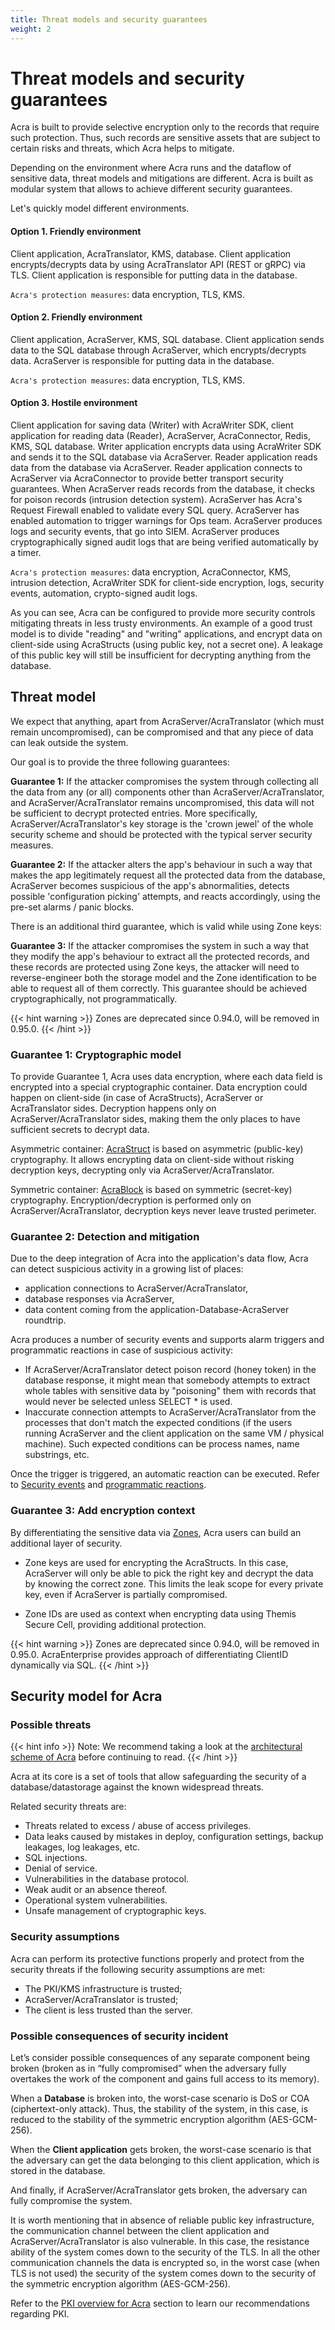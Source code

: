 ```yaml
---
title: Threat models and security guarantees
weight: 2
---
```


# Threat models and security guarantees

Acra is built to provide selective encryption only to the records that require such protection. Thus, such records are sensitive assets that are subject to certain risks and threats, which Acra helps to mitigate.

Depending on the environment where Acra runs and the dataflow of sensitive data, threat models and mitigations are different. Acra is built as modular system that allows to achieve different security guarantees.

Let's quickly model different environments.

#### Option 1. Friendly environment

Client application, AcraTranslator, KMS, database. Client application encrypts/decrypts data by using AcraTranslator API (REST or gRPC) via TLS. Client application is responsible for putting data in the database. 

`Acra's protection measures`: data encryption, TLS, KMS.

#### Option 2. Friendly environment 

Client application, AcraServer, KMS, SQL database. Client application sends data to the SQL database through AcraServer, which encrypts/decrypts data. AcraServer is responsible for putting data in the database. 

`Acra's protection measures`: data encryption, TLS, KMS.

#### Option 3. Hostile environment

Client application for saving data (Writer) with AcraWriter SDK, client application for reading data (Reader), AcraServer, AcraConnector, Redis, KMS, SQL database. Writer application encrypts data using AcraWriter SDK and sends it to the SQL database via AcraServer. Reader application reads data from the database via AcraServer. Reader application connects to AcraServer via AcraConnector to provide better transport security guarantees. When AcraServer reads records from the database, it checks for poison records (intrusion detection system). AcraServer has Acra's Request Firewall enabled to validate every SQL query. AcraServer has enabled automation to trigger warnings for Ops team. AcraServer produces logs and security events, that go into SIEM. AcraServer produces cryptographically signed audit logs that are being verified automatically by a timer.

`Acra's protection measures`: data encryption, AcraConnector, KMS, intrusion detection, AcraWriter SDK for client-side encryption, logs, security events, automation, crypto-signed audit logs.

As you can see, Acra can be configured to provide more security controls mitigating threats in less trusty environments. An example of a good trust model is to divide "reading" and "writing" applications, and encrypt data on client-side using AcraStructs (using public key, not a secret one). A leakage of this public key will still be insufficient for decrypting anything from the database.


## Threat model

We expect that anything, apart from AcraServer/AcraTranslator (which must remain uncompromised), can be compromised and that any piece of data can leak outside the system.

Our goal is to provide the three following guarantees:

**Guarantee 1:** If the attacker compromises the system through collecting all the data from any (or all) components other than AcraServer/AcraTranslator, and AcraServer/AcraTranslator remains uncompromised, this data will not be sufficient to decrypt protected entries. More specifically, AcraServer/AcraTranslator's key storage is the 'crown jewel' of the whole security scheme and should be protected with the typical server security measures.

**Guarantee 2:** If the attacker alters the app's behaviour in such a way that makes the app legitimately request all the protected data from the database, AcraServer becomes suspicious of the app's abnormalities, detects possible 'configuration picking' attempts, and reacts accordingly, using the pre-set alarms / panic blocks.

There is an additional third guarantee, which is valid while using Zone keys:

**Guarantee 3:** If the attacker compromises the system in such a way that they modify the app's behaviour to extract all the protected records, and these records are protected using Zone keys, the attacker will need to reverse-engineer both the storage model and the Zone identification to be able to request all of them correctly. This guarantee should be achieved cryptographically, not programmatically.

{{< hint warning >}}
Zones are deprecated since 0.94.0, will be removed in 0.95.0.
{{< /hint >}}


### Guarantee 1: Cryptographic model

To provide Guarantee 1, Acra uses data encryption, where each data field is encrypted into a special cryptographic container. Data encryption could happen on client-side (in case of AcraStructs), AcraServer or AcraTranslator sides. Decryption happens only on AcraServer/AcraTranslator sides, making them the only places to have sufficient secrets to decrypt data.

Asymmetric container: [AcraStruct](/acra/acra-in-depth/data-structures) is based on asymmetric (public-key) cryptography. It allows encrypting data on client-side without risking decryption keys, decrypting only via AcraServer/AcraTranslator.

Symmetric container: [AcraBlock](/acra/acra-in-depth/data-structures) is based on symmetric (secret-key) cryptography. Encryption/decryption is performed only on AcraServer/AcraTranslator, decryption keys never leave trusted perimeter.


### Guarantee 2: Detection and mitigation

Due to the deep integration of Acra into the application's data flow, Acra can detect suspicious activity in a growing list of places:

- application connections to AcraServer/AcraTranslator,
- database responses via AcraServer,
- data content coming from the application-Database-AcraServer roundtrip.

Acra produces a number of security events and supports alarm triggers and programmatic reactions in case of suspicious activity:

- If AcraServer/AcraTranslator detect poison record (honey token) in the database response, it might mean that somebody attempts to extract whole tables with sensitive data by "poisoning" them with records that would never be selected unless SELECT * is used.
- Inaccurate connection attempts to AcraServer/AcraTranslator from the processes that don't match the expected conditions (if the users running AcraServer and the client application on the same VM / physical machine). Such expected conditions can be process names, name substrings, etc.

Once the trigger is triggered, an automatic reaction can be executed. Refer to [Security events](/acra/security-controls/security-logging-and-events/security-events/) and [programmatic reactions](/acra/security-controls/security-logging-and-events/programmatic-reactions/).


### Guarantee 3: Add encryption context

By differentiating the sensitive data via [Zones](/acra/security-controls/zones/), Acra users can build an additional layer of security. 

- Zone keys are used for encrypting the AcraStructs. In this case, AcraServer will only be able to pick the right key and decrypt the data by knowing the correct zone. This limits the leak scope for every private key, even if AcraServer is partially compromised.

- Zone IDs are used as context when encrypting data using Themis Secure Cell, providing additional protection.

{{< hint warning >}}
Zones are deprecated since 0.94.0, will be removed in 0.95.0. 
AcraEnterprise provides approach of differentiating ClientID dynamically via SQL.
{{< /hint >}}


## Security model for Acra

### Possible threats

{{< hint info >}}
Note: We recommend taking a look at the [architectural scheme of Acra](/acra/acra-in-depth/architecture/) before continuing to read.
{{< /hint >}}

Acra at its core is a set of tools that allow safeguarding the security of a database/datastorage against the known widespread threats.

Related security threats are:

- Threats related to excess / abuse of access privileges.
- Data leaks caused by mistakes in deploy, configuration settings, backup leakages, log leakages, etc.
- SQL injections.
- Denial of service.
- Vulnerabilities in the database protocol.
- Weak audit or an absence thereof.
- Operational system vulnerabilities.
- Unsafe management of cryptographic keys.

### Security assumptions

Acra can perform its protective functions properly and protect from the security threats if the following security assumptions are met:

- The PKI/KMS infrastructure is trusted;
- AcraServer/AcraTranslator is trusted;
- The client is less trusted than the server.


### Possible consequences of security incident

Let’s consider possible consequences of any separate component being broken (broken as in “fully compromised” when the adversary fully overtakes the work of the component and gains full access to its memory).

When a **Database** is broken into, the worst-case scenario is DoS or COA (ciphertext-only attack). Thus, the stability of the system, in this case, is reduced to the stability of the symmetric encryption algorithm (AES-GCM-256).

When the **Client application** gets broken, the worst-case scenario is that the adversary can get the data belonging to this client application, which is stored in the database.

And finally, if AcraServer/AcraTranslator gets broken, the adversary can fully compromise the system.

It is worth mentioning that in absence of reliable public key infrastructure, the communication channel between the client application and AcraServer/AcraTranslator is also vulnerable. In this case, the resistance ability of the system comes down to the security of the TLS. In all the other communication channels the data is encrypted so, in the worst case (when TLS is not used) the security of the system comes down to the security of the symmetric encryption algorithm (AES-GCM-256).

Refer to the [PKI overview for Acra](/acra/acra-in-depth/security-design/acra-and-pki/) section to learn our recommendations regarding PKI.
